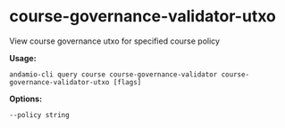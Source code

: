 # course-governance-validator-utxo
View course governance utxo for specified course policy



**Usage:**
```
andamio-cli query course course-governance-validator course-governance-validator-utxo [flags]

```



**Options:**
```
--policy string
```


